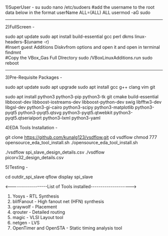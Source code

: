 1)SuperUser -
su
sudo nano /etc/sudoers
#add the username to the root data below in the format userName ALL=(ALL) ALL
usermod -aG sudo <userName>

--------------------------------------------------------------------
2)FullScreen -

sudo apt update 
sudo apt install build-essential gcc perl dkms linux-headers-$(uname -r)  
#Insert guest Additions Diskvfrom options and open it and open in terminal 
findmnt  
 #Copy the VBox_Gas Full DIrectory
 sudo <Directory>/VBoxLinuxAdditions.run
 sudo reboot

--------------------------------------------------------------------
3)Pre-Requisite Packages -

sudo apt update
sudo apt upgrade
sudo apt install gcc g++ clang vim git

sudo apt install python3 python3-pip python3-tk git cmake build-essential libboost-dev libboost-iostreams-dev libboost-python-dev swig libfftw3-dev libgsl-dev python3-gi-cairo python3-scipy python3-matplotlib python3-pyqt5 python3-pyqt5.qtsvg python3-pyqt5.qtwebkit python3-pyqt5.qtserialport python3-lxml python3-yaml

4)EDA Tools Installation -

git clone https://github.com/kunalg123/vsdflow.git
cd vsdflow
chmod 777 opensource_eda_tool_install.sh
./opensource_eda_tool_install.sh

./vsdflow spi_slave_design_details.csv 
./vsdflow picorv32_design_details.csv

5)Testing - 

cd outdir_spi_slave
qflow display spi_slave

<------------------List of Tools installed-------------------->

1) Yosys - RTL Synthesis
2) blifFanout - High fanout net (HFN) synthesis
3) graywolf - Placement
4) qrouter - Detailed routing
5) magic - VLSI Layout tool
6) netgen - LVS
7) OpenTimer and OpenSTA - Static timing analysis tool


